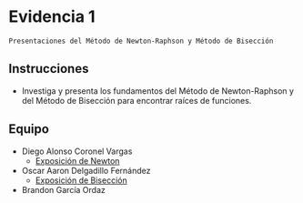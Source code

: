 # Evidencia 1
    Presentaciones del Método de Newton-Raphson y Método de Bisección

## Instrucciones

- Investiga y presenta los fundamentos del Método de Newton-Raphson y del Método de Bisección para encontrar raíces de funciones.

## Equipo

- Diego Alonso Coronel Vargas
    - [Exposición de Newton](/Tema%202/Evidencia%201/Presentación%20de%20Newton-Raphson.pdf)
- Oscar Aaron Delgadillo Fernández  
    - [Exposición de Bisección](/Tema%202/Evidencia%201/Presentación%20del%20Método%20de%20Bisección.pdf)
- Brandon García Ordaz
